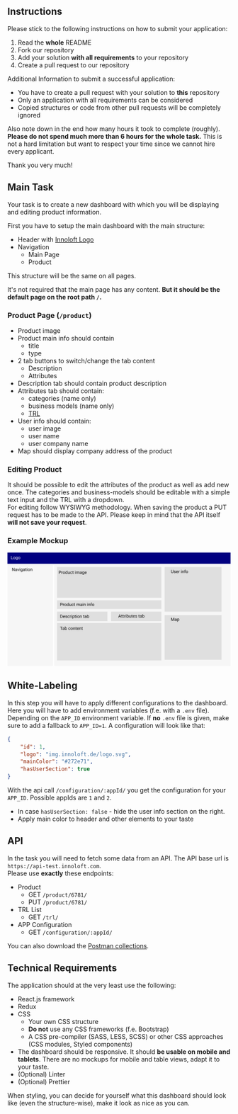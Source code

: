 ## Instructions
Please stick to the following instructions on how to submit your application:
1. Read the **whole** README
2. Fork our repository
3. Add your solution **with all requirements** to your repository
4. Create a pull request to our repository

Additional Information to submit a successful application:
- You have to create a pull request with your solution to **this** repository
- Only an application with all requirements can be considered
- Copied structures or code from other pull requests will be completely ignored

Also note down in the end how many hours it took to complete (roughly). **Please do not spend much more than 6 hours for the whole task.** This is not a hard limitation but want to respect your time since we cannot hire every applicant.

Thank you very much!

## Main Task
Your task is to create a new dashboard with which you will be displaying and editing product information.

First you have to setup the main dashboard with the main structure:
- Header with [Innoloft Logo](https://img.innoloft.de/logo.svg)
- Navigation
  - Main Page
  - Product

This structure will be the same on all pages.

It's not required that the main page has any content. **But it should be the default page on the root path `/`.**

### Product Page (`/product`)
- Product image
- Product main info should contain
  - title
  - type
- 2 tab buttons to switch/change the tab content
  - Description
  - Attributes
- Description tab should contain product description
- Attributes tab should contain:
  - categories (name only)
  - business models (name only)
  - [TRL](https://en.wikipedia.org/wiki/Technology_readiness_level)
- User info should contain:
  - user image
  - user name
  - user company name
- Map should display company address of the product

### Editing Product
It should be possible to edit the attributes of the product as well as add new once. The categories and business-models should be editable with a simple text input and the TRL with a dropdown.  
For editing follow WYSIWYG methodology. When saving the product a PUT request has to be made to the API. Please keep in mind that the API itself **will not save your request**.
### Example Mockup
![mockup](mockup.jpg)

## White-Labeling
In this step you will have to apply different configurations to the dashboard. Here you will have to add environment variables (f.e. with a `.env` file). Depending on the `APP_ID` environment variable. If **no** `.env` file is given, make sure to add a fallback to `APP_ID=1`.
A configuration will look like that:
```json
{
    "id": 1,
    "logo": "img.innoloft.de/logo.svg",
    "mainColor": "#272e71",
    "hasUserSection": true
}
```
With the api call `/configuration/:appId/` you get the configuration for your `APP_ID`. Possible appIds are `1` and `2`.
* In case `hasUserSection: false` - hide the user info section on the right.
* Apply main color to header and other elements to your taste

## API
In the task you will need to fetch some data from an API. The API base url is `https://api-test.innoloft.com`.  
Please use **exactly** these endpoints:
- Product
  - GET `/product/6781/`
  - PUT `/product/6781/`
- TRL List
  - GET `/trl/`
- APP Configuration
  - GET `/configuration/:appId/`

You can also download the [Postman collections](https://api-test.innoloft.com/postman_collection.json).

## Technical Requirements

The application should at the very least use the following:

- React.js framework
- Redux
- CSS
  - Your own CSS structure
  - **Do not** use any CSS frameworks (f.e. Bootstrap)
  - A CSS pre-compiler (SASS, LESS, SCSS) or other CSS approaches (CSS modules, Styled components)
- The dashboard should be responsive. It should **be usable on mobile and tablets**. There are no mockups for mobile and table views, adapt it to your taste.
- (Optional) Linter
- (Optional) Prettier

When styling, you can decide for yourself what this dashboard should look like (even the structure-wise), make it look as nice as you can.
